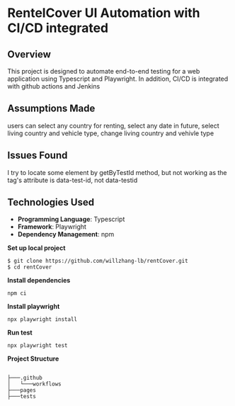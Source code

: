 # RentelCover UI Automation with CI/CD integrated

## Overview
This project is designed to automate end-to-end testing for a web application using Typescript and Playwright. In addition, CI/CD is integrated with github actions and Jenkins

## Assumptions Made
users can select any country for renting, select any date in future, select living country and vehicle type, change living country and vehivle type

## Issues Found
I try to locate some element by getByTestId method, but not working as the tag's attribute is data-test-id, not data-testid
  
## Technologies Used
- **Programming Language**: Typescript
- **Framework**: Playwright
- **Dependency Management**: npm

**Set up local project**
```shell
$ git clone https://github.com/willzhang-lb/rentCover.git
$ cd rentCover
```

**Install dependencies**
```shell
npm ci
```

**Install playwright**
```shell
npx playwright install
```

**Run test**
```shell
npx playwright test
```

**Project Structure**
```

├───.github
│   └───workflows
├───pages
├───tests

